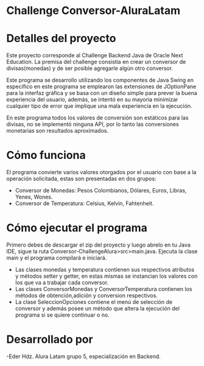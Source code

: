 # Challenge Conversor-AluraLatam

# Detalles del proyecto

Este proyecto corresponde al Challenge Backend Java de Oracle Next Education. La premisa del challenge consistía en crear un conversor de divisas(monedas) y de ser posible agregarle algún otro conversor.

Este programa se desarrollo utilizando los componentes de Java Swing en específico en este programa se emplearon las extensiones de JOptionPane para la interfaz gráfica y se basa con un diseño simple para prever la buena experiencia del usuario, además, se intentó en su mayoria minimizar cualquier tipo de error que implique una mala experiencia en la ejecución.

En este programa todos los valores de conversión son estáticos para las divisas, no se implementó ninguna API, por lo tanto las conversiones monetarias son resultados aproximados.

# Cómo funciona

El programa convierte varios valores otorgados por el usuario con base a la operación solicitada, estas son presentadas en dos grupos:

- Conversor de Monedas: Pesos Colombianos, Dólares, Euros, Libras, Yenes, Wones.
- Conversor de Temperatura: Celsius, Kelvin, Fahtenheit.

# Cómo ejecutar el programa

Primero debes de descargar el zip del proyecto y luego abrelo en tu Java IDE, sigue la ruta Conversor-ChallengeAlura>src>main.java.
Ejecuta la clase main y el programa compilará e iniciará.

- Las clases monedas y temperatura contienen sus respectivos atributos y métodos setter y getter, en estas mismas se instancian los valores con los que va a trabajar cada conversor.
- Las clases ConversorMonedas y ConversorTemperatura contienen los métodos de obtención,adición y conversion respectivos.
- La clase SeleccionOpciones contiene el menú de selección de conversor y además posee un método que altera la ejecución del programa si se quiere continuar o no.

# Desarrollado por

-Eder Hdz. Alura Latam grupo 5, especialización en Backend.
